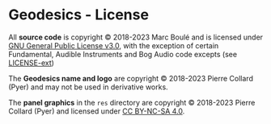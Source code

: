 # Geodesics - License

All **source code** is copyright © 2018-2023 Marc Boulé and is licensed under [GNU General Public License v3.0](LICENSE), with the exception of certain Fundamental, Audible Instruments and Bog Audio code excepts (see [LICENSE-ext](LICENSE-ext.md))

The **Geodesics name and logo** are copyright © 2018-2023 Pierre Collard (Pyer) and may not be used in derivative works.

The **panel graphics** in the `res` directory are copyright © 2018-2023 Pierre Collard (Pyer) and licensed under [CC BY-NC-SA 4.0](https://creativecommons.org/licenses/by-nc-sa/4.0/).

